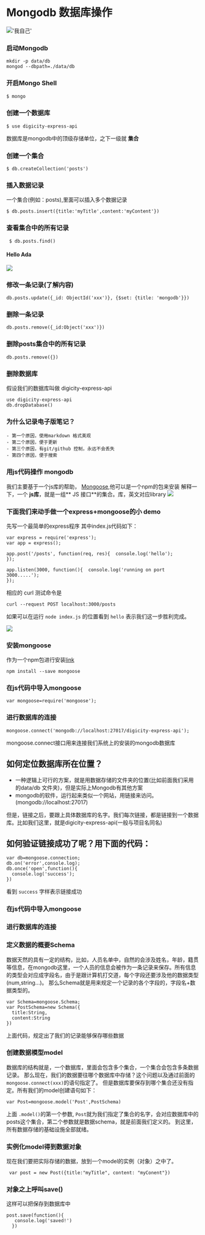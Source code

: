 # Mongodb 数据库操作
!['我自己'](https://github.com/2183713z/express-mongoose/raw/master/doc/images/small.jpg)
### 启动Mongodb
```
mkdir -p data/db
mongod --dbpath=./data/db
```

### 开启Mongo Shell
```js
$ mongo

```
### 创建一个数据库
```
$ use digicity-express-api
```
数据库是mongodb中的顶级存储单位，之下一级就 **集合**
### 创建一个集合
```
$ db.createCollection('posts')
```
### 插入数据记录
一个集合(例如：posts),里面可以插入多个数据记录
```
$ db.posts.insert({title:'myTitle',content:'myContent'})
```
### 查看集合中的所有记录
```
 $ db.posts.find()
```
#### Hello Ada
![](https://raw.githubusercontent.com/2183713z/express-mongoose/0339755a94e46e1e88165f7492de6e760dd779eb/doc/images/001-ada.png)
### 修改一条记录(了解内容)
```
db.posts.update({_id: ObjectId('xxx')}, {$set: {title: 'mongodb'}})
```
### 删除一条记录
```
db.posts.remove({_id:Object('xxx')})
```
### 删除posts集合中的所有记录
```
db.posts.remove({})
```
### 删除数据库
假设我们的数据库叫做 digicity-express-api
```
use digicity-express-api
db.dropDatabase()
```
### 为什么记录电子版笔记？
```
- 第一个原因，使用markdown 格式美观
- 第二个原因，便于更新
- 第三个原因，有git/github 控制，永远不会丢失
- 第四个原因，便于搜索
```
### 用js代码操作 mongodb
我们主要基于一个js库的帮助，
[Mongoose](http://mongoosejs.com/),他可以是一个npm的包来安装
解释一下，一个 **js库**，就是一组** JS 接口**的集合。库，英文对应library
![](https://github.com/happypeter/digicity-express-api/blob/master/doc/img/002-mongoose.png?raw=true)
### 下面我们来动手做一个express+mongoose的小 demo
先写一个最简单的express程序
其中index.js代码如下：
```
var express = require('express');
var app = express();

app.post('/posts', function(req, res){  console.log('hello');
});

app.listen(3000, function(){  console.log('running on port 3000.....');
});
```
相应的 curl 测试命令是
```
curl --request POST localhost:3000/posts
```
如果可以在运行 `node index.js` 的位置看到 `hello` 表示我们这一步胜利完成。

  ![](https://github.com/2183713z/express-mongoose/raw/master/doc/images/003-curl.png)
### 安装mongoose
作为一个npm包进行安装[link](https://www.npmjs.com/package/mongoose)
```
npm install --save mongoose
```
### 在js代码中导入mongoose
```
var mongoose=require('mongoose');
```
### 进行数据库的连接
```
mongoose.connect('mongodb://localhost:27017/digicity-express-api');
```
mongoose.connect接口用来连接我们系统上的安装的mongodb数据库
## 如何定位数据库所在位置？
- 一种逻辑上可行的方案，就是用数据存储的文件夹的位置(比如前面我们采用的data/db 文件夹)，但是实际上Mongodb有其他方案
- mongodb的软件，运行起来类似一个网站，用链接来访问。(mongodb://localhost:27017)

但是，链接之后，要跟上具体数据库的名字。我们每次链接，都是链接到一个数据库。比如我们这里，就是digicity-express-api(一般与项目名同名)
## 如何验证链接成功了呢？用下面的代码：
```
var db=mongoose.connection;
db.on('error',console.log);
db.once('open',function(){
  console.log('success');
})
```
看到  `success` 字样表示链接成功
### 在js代码中导入mongoose
### 进行数据库的连接
### 定义数据的概要Schema
数据天然的具有一定的结构，比如，人员名单中，自然的会涉及姓名，年龄，籍贯等信息，在mongodb这里，一个人员的信息会被作为一条记录来保存。所有信息的类型会对应成字段名，由于是跟计算机打交道，每个字段还要涉及他的数据类型(num,string...)。
那么Schema就是用来规定一个记录的各个字段的，字段名+数据类型的。
```
var Schema=mongoose.Schema;
var PostSchema=new Schema({
  title:String,
  content:String
})
```
上面代码，规定出了我们的记录能够保存哪些数据

### 创建数据模型model
数据库的结构就是，一个数据库，里面会包含多个集合，一个集合会包含多条数据记录。
那么现在，我们的数据要往哪个数据库中存储？这个问题以及通过前面的`mongoose.connect(xxx)`的语句指定了。
但是数据库要保存到哪个集合还没有指定。所有我们的model创建语句如下：
```
var Post=mongoose.model('Post',PostSchema)
```
上面 `.model()`的第一个参数, `Post`就为我们指定了集合的名字，会对应数据库中的posts这个集合，第二个参数就是数据schema，就是前面我们定义的。
到这里，所有数据存储的基础设施全部就绪。
### 实例化model得到数据对象
现在我们要把实际存储的数据，放到一个model的实例（对象）之中了。
```
 var post = new Post({title:"myTitle", content: "myConent"})
```
### 对象之上呼叫save()

这样可以把保存到数据库中
```
post.save(function(){
   console.log('saved!')
  })
```
